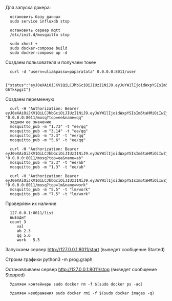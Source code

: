    Для запуска докера:

      остановить базу данных
      sudo service influxdb stop

      остановить сервер mqtt
      /etc/init.d/mosquitto stop

      sudo xhost +
      sudo docker-compose build
      sudo docker-compose up -d
   
   Cоздаем пользователя и получаем токен

      curl -d "usern=ulia&passw=paparatata" 0.0.0.0:8011/user 

      {"status":"eyJ0eXAiOiJKV1QiLCJhbGciOiJIUzI1NiJ9.eyJuYW1lIjoidWxpYSIsIm5taHMiOiIwZjMxM2M5YjY4MTQ4MDMwMDg3NWJjZTI2ZmE5YjE0ODMyNTMyZmM1OWJlZTg2ZDZlODZhMWY5OTU4Nzk1MDhiIiwic2VjIjoiaWVpZWllaWFhYWFhYWFvb28xMjQxMDI0azEyMCIsInJhbmRvbSI6IjAuMDA5NzQzMDAyNDg2Nzc2MTc2In0.pw6nbeITQkpFXyxds9VaV3Rc4d9JQFkAw-G6TkkpgzI"}

   Cоздаем переменную
   
      curl -H "Authorization: Bearer eyJ0eXAiOiJKV1QiLCJhbGciOiJIUzI1NiJ9.eyJuYW1lIjoidWxpYSIsIm5taHMiOiIwZjMxM2M5YjY4MTQ4MDMwMDg3NWJjZTI2ZmE5YjE0ODMyNTMyZmM1OWJlZTg2ZDZlODZhMWY5OTU4Nzk1MDhiIiwic2VjIjoiaWVpZWllaWFhYWFhYWFvb28xMjQxMDI0azEyMCIsInJhbmRvbSI6IjAuOTcxMzk4MzU5MTk4MTk3NiJ9.2xh8jXkpph95ctqX1lkoTaLy_f31MkUvewgMntkC2mc" "0.0.0.0:8011/mosq?top=ee&name=qq"
      задаем ее значение
      mosquitto_pub -m "1.73" -t "ee/qq"
      mosquitto_pub -m "3.14" -t "ee/qq"
      mosquitto_pub -m "2.3" -t "ee/qq"
      mosquitto_pub -m "5.6" -t "ee/qq"
  
      curl -H "Authorization: Bearer eyJ0eXAiOiJKV1QiLCJhbGciOiJIUzI1NiJ9.eyJuYW1lIjoidWxpYSIsIm5taHMiOiIwZjMxM2M5YjY4MTQ4MDMwMDg3NWJjZTI2ZmE5YjE0ODMyNTMyZmM1OWJlZTg2ZDZlODZhMWY5OTU4Nzk1MDhiIiwic2VjIjoiaWVpZWllaWFhYWFhYWFvb28xMjQxMDI0azEyMCIsInJhbmRvbSI6IjAuOTcxMzk4MzU5MTk4MTk3NiJ9.2xh8jXkpph95ctqX1lkoTaLy_f31MkUvewgMntkC2mc" "0.0.0.0:8011/mosq?top=ee&name=ab"
      mosquitto_pub -m "2.3" -t "ee/ab"
      mosquitto_pub -m "1.3" -t "ee/ab"

      curl -H "Authorization: Bearer eyJ0eXAiOiJKV1QiLCJhbGciOiJIUzI1NiJ9.eyJuYW1lIjoidWxpYSIsIm5taHMiOiIwZjMxM2M5YjY4MTQ4MDMwMDg3NWJjZTI2ZmE5YjE0ODMyNTMyZmM1OWJlZTg2ZDZlODZhMWY5OTU4Nzk1MDhiIiwic2VjIjoiaWVpZWllaWFhYWFhYWFvb28xMjQxMDI0azEyMCIsInJhbmRvbSI6IjAuOTcxMzk4MzU5MTk4MTk3NiJ9.2xh8jXkpph95ctqX1lkoTaLy_f31MkUvewgMntkC2mc" "0.0.0.0:8011/mosq?top=lm&name=work"
      mosquitto_pub -m "5.5" -t "lm/work"
      mosquitto_pub -m "7.5" -t "lm/work"

   Проверяем их наличие
   
      127.0.0.1:8011/list
      выводит
      count	3
         val	
         ab	2.3
         qq	5.6
         work	5.5

   Запускаем сервер 
      http://127.0.0.1:8011/start (выведет сообщение Started)

   Строим графики python3 -m prog.graph

   Останавливаем сервер 
      http://127.0.0.1:8011/stop (выведет сообщение Stopped)

      Удаляем контейнеры sudo docker rm -f $(sudo docker ps -aq)

      Удаляем изображения sudo docker rmi -f $(sudo docker images -q)
